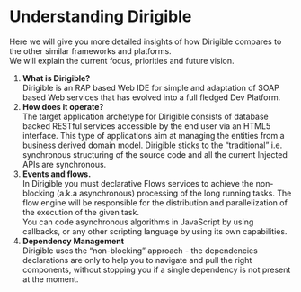 Understanding Dirigible
========================
Here we will give you more detailed insights of how Dirigible compares to the other similar frameworks and platforms.<br/> We will explain the current focus, priorities and future vision.
1. **What is Dirigible?** <br/>
 Dirigible is an RAP based Web IDE for simple and adaptation of SOAP based Web services that has evolved into a full fledged Dev Platform.
2. **How does it operate?** <br/>
The target application archetype for Dirigible consists of database backed RESTful services accessible by the end user via an HTML5 interface.
This type of applications aim at managing the entities from a business derived domain model. 
Dirigible sticks to the “traditional” i.e. synchronous structuring of the source code and all the current Injected APIs are synchronous.
3. **Events and flows.** <br/>
In Dirigible you must declarative Flows services to achieve the non-blocking (a.k.a asynchronous) processing of the long running tasks.
The flow engine will be responsible for the distribution and parallelization of the execution of the given task.<br/>
You can code asynchronous algorithms in JavaScript by using callbacks, or any other scripting language by using its own capabilities.
4. **Dependency Management** <br/>
 Dirigible uses the “non-blocking” approach - the dependencies declarations are only to help you to navigate and pull the right components, without stopping you if a single dependency is not present at the moment.
 
